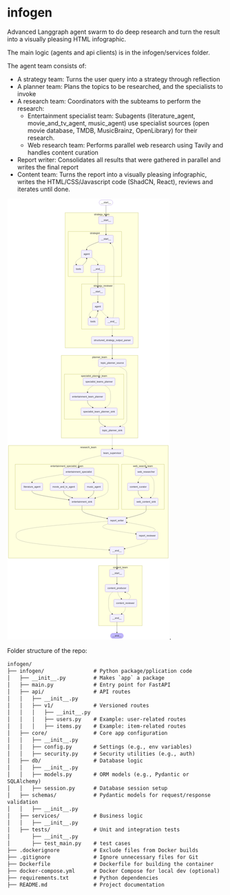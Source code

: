 # infogen

Advanced Langgraph agent swarm to do deep research and turn the result into a visually pleasing HTML infographic.

The main logic (agents and api clients) is in the infogen/services folder.

The agent team consists of:
- A strategy team: Turns the user query into a strategy through reflection
- A planner team: Plans the topics to be researched, and the specialists to invoke
- A research team: Coordinators with the subteams to perform the research:
   - Entertainment specialist team: Subagents (literature_agent, movie_and_tv_agent, music_agent) use specialist sources (open movie database, TMDB, MusicBrainz, OpenLibrary) for their research.
   - Web research team: Performs parallel web research using Tavily and handles content curation
- Report writer: Consolidates all results that were gathered in parallel and writes the final report
- Content team: Turns the report into a visually pleasing infographic, writes the HTML/CSS/Javascript code (ShadCN, React), reviews and iterates until done.

![Example Image](agents.png).


Folder structure of the repo:
```shell
infogen/
├── infogen/                # Python package/pplication code
│   ├── __init__.py         # Makes `app` a package
│   ├── main.py             # Entry point for FastAPI
│   ├── api/                # API routes
│   │   ├── __init__.py     
│   │   ├── v1/             # Versioned routes
│   │   │   ├── __init__.py
│   │   │   ├── users.py    # Example: user-related routes
│   │   │   ├── items.py    # Example: item-related routes
│   ├── core/               # Core app configuration
│   │   ├── __init__.py
│   │   ├── config.py       # Settings (e.g., env variables)
│   │   ├── security.py     # Security utilities (e.g., auth)
│   ├── db/                 # Database logic
│   │   ├── __init__.py
│   │   ├── models.py       # ORM models (e.g., Pydantic or SQLAlchemy)
│   │   ├── session.py      # Database session setup
│   ├── schemas/            # Pydantic models for request/response validation
│   │   ├── __init__.py
│   ├── services/           # Business logic
│   │   ├── __init__.py
│   ├── tests/              # Unit and integration tests
│       ├── __init__.py
│       ├── test_main.py    # test cases
├── .dockerignore           # Exclude files from Docker builds
├── .gitignore              # Ignore unnecessary files for Git
├── Dockerfile              # Dockerfile for building the container
├── docker-compose.yml      # Docker Compose for local dev (optional)
├── requirements.txt        # Python dependencies
├── README.md               # Project documentation
```
